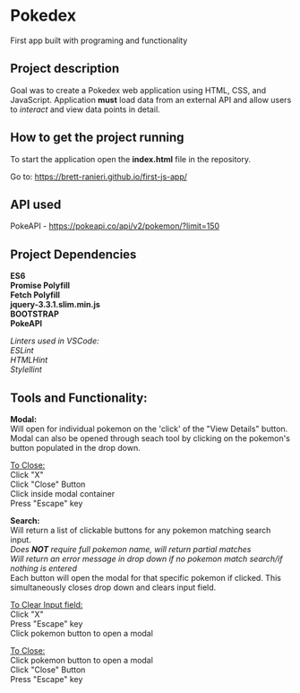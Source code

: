 # Pokedex

First app built with programing and functionality

## Project description

Goal was to create a Pokedex web application using HTML, CSS, and JavaScript. Application **must** load data from an external API and allow users to _interact_ and view data points in detail. 

## How to get the project running

To start the application open the **index.html** file in the repository.

Go to: https://brett-ranieri.github.io/first-js-app/

## API used

PokeAPI - https://pokeapi.co/api/v2/pokemon/?limit=150

## Project Dependencies

**ES6**  
**Promise Polyfill**  
**Fetch Polyfill**  
**jquery-3.3.1.slim.min.js**  
**BOOTSTRAP**  
**PokeAPI** 
  
*Linters used in VSCode:   
ESLint  
HTMLHint  
Stylellint*    

## Tools and Functionality:

**Modal:**  
Will open for individual pokemon on the 'click' of the "View Details" button.   
Modal can also be opened through seach tool by clicking on the pokemon's button populated in the drop down.    
  
<ins>To Close:</ins>  
Click "X"  
Click "Close" Button  
Click inside modal container  
Press "Escape" key  
  
**Search:**  
Will return a list of clickable buttons for any pokemon matching search input.  
*Does **NOT** require full pokemon name, will return partial matches*  
*Will return an error message in drop down if no pokemon match search/if nothing is entered*  
Each button will open the modal for that specific pokemon if clicked. This simultaneously closes drop down and clears input field.  
  
<ins>To Clear Input field:</ins>   
Click "X"   
Press "Escape" key  
Click pokemon button to open a modal  
  
<ins>To Close:</ins>  
Click pokemon button to open a modal   
Click "Close" Button   
Press "Escape" key

